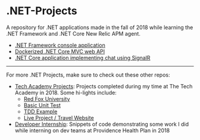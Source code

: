 # .NET-Projects

A repository for .NET applications made in the fall of 2018 while learning the .NET Framework and .NET Core New Relic APM agent.

* [.NET Framework console application](https://github.com/jhunschejones/Dotnet-Projects/tree/master/BandsApp)
* [Dockerized .NET Core MVC web API](https://github.com/jhunschejones/Dotnet-Projects/tree/master/NET-To-Do)
* [.NET Core application implementing chat using SignalR](https://github.com/jhunschejones/Dotnet-Projects/tree/master/SignalRChat)

---

For more .NET Projects, make sure to check out these other repos:

* [Tech Academy Projects](https://github.com/jhunschejones/The-Tech-Academy-Projects): Projects completed during my time at The Tech Academy in 2018. Some hi-lights include:
  * [Red Fox University](https://github.com/jhunschejones/The-Tech-Academy-Projects/tree/master/RedFoxUniversity)
  * [Basic Unit Test](https://github.com/jhunschejones/The-Tech-Academy-Projects/tree/master/FirstUnitTest)
  * [TDD Example](https://github.com/jhunschejones/The-Tech-Academy-Projects/tree/master/SalaryCalculatorTest)
  * [Live Project / Travel Website](https://github.com/jhunschejones/The-Tech-Academy-Projects/tree/master/liveproject)
* [Developer Internship](https://github.com/jhunschejones/Developer-Internship): Snippets of code demonstrating some work I did while interning on dev teams at Providence Health Plan in 2018

